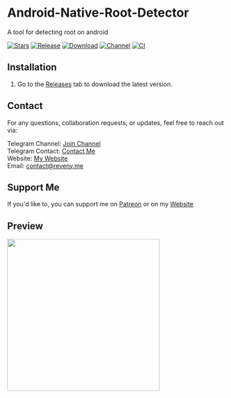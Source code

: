 # Android-Native-Root-Detector
A tool for detecting root on android

[![Stars](https://img.shields.io/github/stars/reveny/Android-Native-Root-Detector?label=Stars)](https://github.com/reveny)
[![Release](https://img.shields.io/github/v/release/reveny/Android-Native-Root-Detector?label=Release&logo=github)](https://github.com/reveny/Android-Native-Root-Detector/releases/latest)
[![Download](https://img.shields.io/github/downloads/reveny/Android-Native-Root-Detector/total?label=Downloads&logo=github)](https://github.com/reveny/Android-Native-Root-Detector/releases/)
[![Channel](https://img.shields.io/badge/Telegram-Channel-blue.svg?logo=telegram)](https://t.me/rootdetector)
[![CI](https://github.com/reveny/Android-Native-Root-Detector/actions/workflows/main.yml/badge.svg)](https://github.com/reveny/Android-Native-Root-Detector/actions/workflows/main.yml)

## Installation
1. Go to the [Releases](https://github.com/reveny/Android-Native-Root-Detector/releases) tab to download the latest version.

## Contact
For any questions, collaboration requests, or updates, feel free to reach out via:

Telegram Channel: [Join Channel](https://t.me/reveny1) <br>
Telegram Contact: [Contact Me](https://t.me/revenyy) <br>
Website: [My Website](https://reveny.me) <br>
Email: [contact@reveny.me](mailto:contact@reveny.me) <br>

## Support Me
If you'd like to, you can support me on [Patreon](https://www.patreon.com/c/Reveny) or on my [Website](https://reveny.me/donate.html)

## Preview
<img src="https://github.com/reveny/Android-Native-Root-Detector/blob/main/art/preview.png" width="350">
